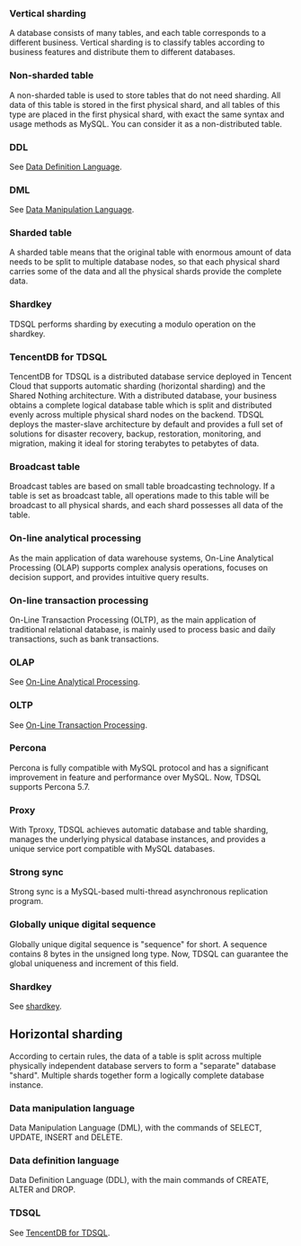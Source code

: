 

### Vertical sharding

A database consists of many tables, and each table corresponds to a different business. Vertical sharding is to classify tables according to business features and distribute them to different databases.



### Non-sharded table

A non-sharded table is used to store tables that do not need sharding. All data of this table is stored in the first physical shard, and all tables of this type are placed in the first physical shard, with exact the same syntax and usage methods as MySQL. You can consider it as a non-distributed table.

### DDL

See [Data Definition Language](#ddl1).

### DML

See [Data Manipulation Language](#dml1).



### Sharded table

A sharded table means that the original table with enormous amount of data needs to be split to multiple database nodes, so that each physical shard carries some of the data and all the physical shards provide the complete data.
<span id="shardkey1"></span>
### Shardkey

TDSQL performs sharding by executing a modulo operation on the shardkey.
<span id="tdsql1"></span>
### TencentDB for TDSQL

TencentDB for TDSQL is a distributed database service deployed in Tencent Cloud that supports automatic sharding (horizontal sharding) and the Shared Nothing architecture. With a distributed database, your business obtains a complete logical database table which is split and distributed evenly across multiple physical shard nodes on the backend. TDSQL deploys the master-slave architecture by default and provides a full set of solutions for disaster recovery, backup, restoration, monitoring, and migration, making it ideal for storing terabytes to petabytes of data.



### Broadcast table

Broadcast tables are based on small table broadcasting technology. If a table is set as broadcast table, all operations made to this table will be broadcast to all physical shards, and each shard possesses all data of the table.
<span id="OLAP1"></span>
### On-line analytical processing

As the main application of data warehouse systems, On-Line Analytical Processing (OLAP) supports complex analysis operations, focuses on decision support, and provides intuitive query results.
<span id="OLTP1"></span>
### On-line transaction processing

On-Line Transaction Processing (OLTP), as the main application of traditional relational database, is mainly used to process basic and daily transactions, such as bank transactions.



### OLAP

See [On-Line Analytical Processing](#OLAP1).

### OLTP

See [On-Line Transaction Processing](#OLTP1).



### Percona

Percona is fully compatible with MySQL protocol and has a significant improvement in feature and performance over MySQL. Now, TDSQL supports Percona 5.7.

### Proxy

With Tproxy, TDSQL achieves automatic database and table sharding, manages the underlying physical database instances, and provides a unique service port compatible with MySQL databases.



### Strong sync

Strong sync is a MySQL-based multi-thread asynchronous replication program.

### Globally unique digital sequence

Globally unique digital sequence is "sequence" for short. A sequence contains 8 bytes in the unsigned long type. Now, TDSQL can guarantee the global uniqueness and increment of this field.



### Shardkey

See [shardkey](#shardkey1).

## Horizontal sharding

According to certain rules, the data of a table is split across multiple physically independent database servers to form a "separate" database "shard". Multiple shards together form a logically complete database instance.
<span id="dml1"></span>
### Data manipulation language

Data Manipulation Language (DML), with the commands of SELECT, UPDATE, INSERT and DELETE.

<span id="ddl1"></span>
### Data definition language

Data Definition Language (DDL), with the main commands of CREATE, ALTER and DROP.



### TDSQL

See [TencentDB for TDSQL](#tdsql1).